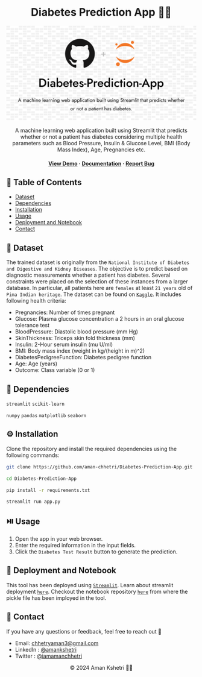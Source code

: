 <div align='center'>
  

  <h1>Diabetes Prediction App 🧑‍⚕️</h1>

![Banner Image](assets/banner_img.png)

  <p>
A machine learning web application built using Streamlit that predicts whether or not a patient has diabetes considering multiple health parameters such as Blood Pressure, Insulin & Glucose Level, BMI (Body Mass Index), Age, Pregnancies etc.
  </p>
  
 
 <h4>
    <a href="https://diabetes-prediction-app-v1.streamlit.app/">View Demo</a>
  <span> · </span>
    <a href="https://github.com/aman-chhetri/Diabetes-Prediction-App/blob/main/README.md">Documentation</a>
  <span> · </span>
    <a href="https://github.com/aman-chhetri/Diabetes-Prediction-App/issues">Report Bug</a>
  </h4>
</div>


<!-- Table of Contents -->

## 📔 Table of Contents

- [Dataset](#📶-dataset)
- [Dependencies](#🧰-dependencies)
- [Installation](#⚙️-installation)
- [Usage](#⏯️-usage)
- [Deployment and Notebook](#🚩-deployment-and-notebook)
- [Contact](#📩-contact)


## 📶 Dataset

The trained dataset is originally from the `National Institute of Diabetes and Digestive and Kidney Diseases`. The objective is to predict based on diagnostic measurements whether a patient has diabetes. Several constraints were placed on the selection of these instances from a larger database. In particular, all patients here are `females` at least `21 years` old of `Pima Indian heritage`. The dataset can be found on [`Kaggle`](https://www.kaggle.com/datasets/uciml/pima-indians-diabetes-database). It includes following health criteria:

- Pregnancies: Number of times pregnant
- Glucose: Plasma glucose concentration a 2 hours in an oral glucose tolerance test
- BloodPressure: Diastolic blood pressure (mm Hg)
- SkinThickness: Triceps skin fold thickness (mm)
- Insulin: 2-Hour serum insulin (mu U/ml)
- BMI: Body mass index (weight in kg/(height in m)^2)
- DiabetesPedigreeFunction: Diabetes pedigree function
- Age: Age (years)
- Outcome: Class variable (0 or 1)


## 🧰 Dependencies

`streamlit` `scikit-learn`

`numpy` `pandas`  `matplotlib` `seaborn` 



## ⚙️ Installation

Clone the repository and install the required dependencies using the following commands:

```bash
git clone https://github.com/aman-chhetri/Diabetes-Prediction-App.git
```

```bash
cd Diabetes-Prediction-App
```

```bash
pip install -r requirements.txt
```

```bash
streamlit run app.py
```

## ⏯️ Usage

1. Open the app in your web browser.
2. Enter the required information in the input fields.
3. Click the `Diabetes Test Result` button to generate the prediction.


## 🚩 Deployment and Notebook

This tool has been deployed using [`Streamlit`](https://streamlit.io/). Learn about streamlit deployment [`here`](https://docs.streamlit.io/streamlit-community-cloud/get-started/deploy-an-app). Checkout the notebook repository [`here`](https://github.com/aman-chhetri/Diabetes-Prediction-App/) from where the pickle file has been imployed in the tool.

## 📩 Contact 

If you have any questions or feedback, feel free to reach out 🙂

- Email: chhetryaman3@gmail.com
- LinkedIn : [@amankshetri](https://www.linkedin.com/in/amankshetri/)
- Twitter : [@iamamanchhetri](https://twitter.com/iamamanchhetri)


<div align="center">© 2024 Aman Kshetri 👨‍💻</div>
